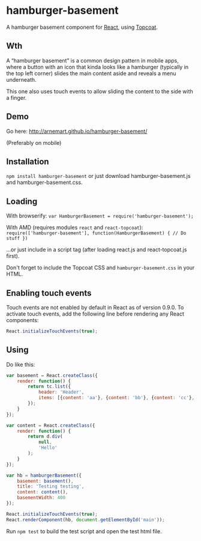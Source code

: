 hamburger-basement
==================

A hamburger basement component for [React][1], using [Topcoat][2].

Wth
---

A “hamburger basement” is a common design pattern in mobile apps, where a button with an icon that kinda looks like a hamburger (typically in the top left corner) slides the main content aside and reveals a menu underneath.

This one also uses touch events to allow sliding the content to the side with a finger.

Demo
----

Go here: <http://arnemart.github.io/hamburger-basement/>

(Preferably on mobile)

Installation
------------

`npm install hamburger-basement` or just download hamburger-basement.js and hamburger-basement.css.

Loading
-------

With browserify: `var HamburgerBasement = require('hamburger-basement');`

With AMD (requires modules `react` and `react-topcoat`): `require(['hamburger-basement'], function(HamburgerBasement) { // Do stuff })`

…or just include in a script tag (after loading react.js and react-topcoat.js first).

Don't forget to include the Topcoat CSS and `hamburger-basement.css` in your HTML.

Enabling touch events
---------------------

Touch events are not enabled by default in React as of version 0.9.0. To activate touch events, add the following line before rendering any React components:

```javascript
React.initializeTouchEvents(true);
```

Using
-----

Do like this:

```javascript
var basement = React.createClass({
    render: function() {
        return tc.list({
            header: 'Header',
            items: [{content: 'aa'}, {content: 'bb'}, {content: 'cc'}, {content: 'dd'}]
        });
    }
});

var content = React.createClass({
    render: function() {
        return d.div(
            null,
            'Hello'
        );
    }
});

var hb = hamburgerBasement({
    basement: basement(),
    title: 'Testing testing',
    content: content(),
    basementWidth: 400
});

React.initializeTouchEvents(true);
React.renderComponent(hb, document.getElementById('main'));
```

Run `npm test` to build the test script and open the test html file.


[1]: http://facebook.github.io/react/
[2]: http://topcoat.io